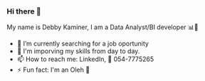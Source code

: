 ### Hi there 👋

My name is Debby Kaminer, I am a Data Analyst/BI developer 📊💭

- 🔎 I’m currently searching for a job oportunity
- 🌱 I'm imporving my skills from day to day.
- 📫 How to reach me: LinkedIn, 📱 054-7775265
- ⚡ Fun fact: I'm an Oleh 🛫
